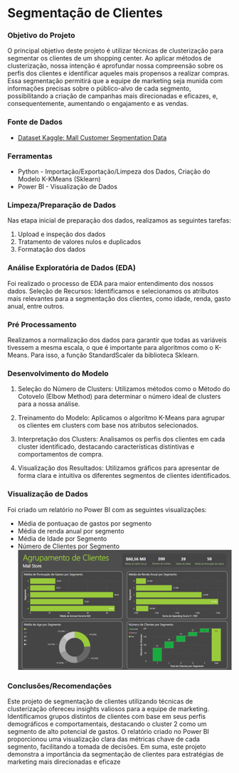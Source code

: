 # Segmentação de Clientes

### Objetivo do Projeto
O principal objetivo deste projeto é utilizar técnicas de clusterização para segmentar os clientes de um shopping center. Ao aplicar métodos de clusterização, nossa intenção é aprofundar nossa compreensão sobre os perfis dos clientes e identificar aqueles mais propensos a realizar compras. Essa segmentação permitirá que a equipe de marketing seja munida com informações precisas sobre o público-alvo de cada segmento, possibilitando a criação de campanhas mais direcionadas e eficazes, e, consequentemente, aumentando o engajamento e as vendas.

### Fonte de Dados
- [Dataset Kaggle: Mall Customer Segmentation Data]([https://www.kaggle.com/datasets/vivek468/superstore-dataset-final](https://www.kaggle.com/datasets/vjchoudhary7/customer-segmentation-tutorial-in-python))

### Ferramentas
- Python - Importação/Exportação/Limpeza dos Dados, Criação do Modelo K-KMeans (Sklearn)
- Power BI - Visualização de Dados

### Limpeza/Preparação de Dados
Nas etapa inicial de preparação dos dados, realizamos as seguintes tarefas:

1. Upload e inspeção dos dados
2. Tratamento de valores nulos e duplicados
3. Formatação dos dados

### Análise Exploratória de Dados (EDA)
Foi realizado o processo de EDA para maior entendimento dos nossos dados. 
Seleção de Recursos: Identificamos e selecionamos os atributos mais relevantes para a segmentação dos clientes, como idade, renda, gasto anual, entre outros.

### Pré Processamento
 Realizamos a normalização dos dados para garantir que todas as variáveis tivessem a mesma escala, o que é importante para algoritmos como o K-Means. Para isso, a função StandardScaler da biblioteca Sklearn.
 
### Desenvolvimento do Modelo
1. Seleção do Número de Clusters: Utilizamos métodos como o Método do Cotovelo (Elbow Method)  para determinar o número ideal de clusters para a nossa análise.

2. Treinamento do Modelo: Aplicamos o algoritmo K-Means para agrupar os clientes em clusters com base nos atributos selecionados.

3. Interpretação dos Clusters: Analisamos os perfis dos clientes em cada cluster identificado, destacando características distintivas e comportamentos de compra.

4. Visualização dos Resultados: Utilizamos gráficos para apresentar de forma clara e intuitiva os diferentes segmentos de clientes identificados.

### Visualização de Dados

Foi criado um relatório no Power BI com as seguintes visualizações:

- Média de pontuaçao de gastos por segmento
- Média de renda anual por segmento
- Média de Idade por Segmento
- Número de Clientes por Segmento
  ![](dash.png)
### Conclusões/Recomendações

Este projeto de segmentação de clientes utilizando técnicas de clusterização ofereceu insights valiosos para a equipe de marketing. Identificamos grupos distintos de clientes com base em seus perfis demográficos e comportamentais, destacando o cluster 2 como um segmento de alto potencial de gastos. O relatório criado no Power BI proporcionou uma visualização clara das métricas chave de cada segmento, facilitando a tomada de decisões. Em suma, este projeto demonstra a importância da segmentação de clientes para estratégias de marketing mais direcionadas e eficaze

